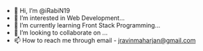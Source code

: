 - 👋 Hi, I’m @iRabiN19
- 👀 I’m interested in Web Development...
- 🌱 I’m currently learning Front Stack Programming...
- 💞️ I’m looking to collaborate on ...
- 📫 How to reach me through email - jravinmaharjan@gmail.com

<!---
iRabiN19/iRabiN19 is a ✨ special ✨ repository because its `README.md` (this file) appears on your GitHub profile.
You can click the Preview link to take a look at your changes.
--->
